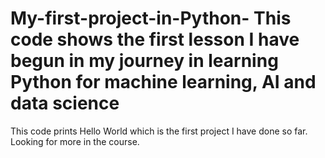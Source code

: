 # My-first-project-in-Python- This code shows the first lesson I have begun in my journey in learning Python for machine learning, AI and data science 
This code prints Hello World which is the first project I have done so far. Looking for more in the course. 
